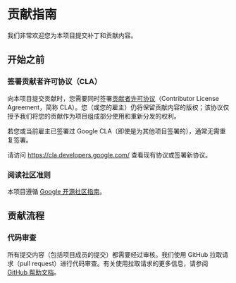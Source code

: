 # 贡献指南

我们非常欢迎您为本项目提交补丁和贡献内容。

## 开始之前

### 签署贡献者许可协议（CLA）

向本项目提交贡献时，您需要同时签署[贡献者许可协议](https://cla.developers.google.com/about)（Contributor License Agreement，简称 CLA）。您（或您的雇主）仍将保留贡献内容的版权；该协议仅授予我们将您的贡献作为项目组成部分使用和重新分发的权利。

若您或当前雇主已签署过 Google CLA（即使是为其他项目签署的），通常无需重复签署。

请访问 <https://cla.developers.google.com/> 查看现有协议或签署新协议。

### 阅读社区准则

本项目遵循 [Google 开源社区指南](https://opensource.google/conduct/)。

## 贡献流程

### 代码审查

所有提交内容（包括项目成员的提交）都需要经过审核。我们使用 GitHub 拉取请求（pull request）进行代码审查。有关使用拉取请求的更多信息，请参阅 [GitHub 帮助文档](https://help.github.com/articles/about-pull-requests/)。